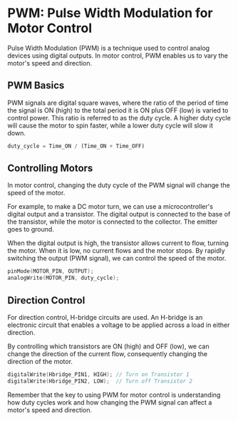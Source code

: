 # PWM: Pulse Width Modulation for Motor Control

Pulse Width Modulation (PWM) is a technique used to control analog devices using digital outputs. In motor control, PWM enables us to vary the motor's speed and direction.

## PWM Basics

PWM signals are digital square waves, where the ratio of the period of time the signal is ON (high) to the total period it is ON plus OFF (low) is varied to control power. This ratio is referred to as the duty cycle. A higher duty cycle will cause the motor to spin faster, while a lower duty cycle will slow it down.

```python
duty_cycle = Time_ON / (Time_ON + Time_OFF)
```

## Controlling Motors

In motor control, changing the duty cycle of the PWM signal will change the speed of the motor.

For example, to make a DC motor turn, we can use a microcontroller's digital output and a transistor. The digital output is connected to the base of the transistor, while the motor is connected to the collector. The emitter goes to ground.

When the digital output is high, the transistor allows current to flow, turning the motor. When it is low, no current flows and the motor stops. By rapidly switching the output (PWM signal), we can control the speed of the motor.

```c
pinMode(MOTOR_PIN, OUTPUT);
analogWrite(MOTOR_PIN, duty_cycle);
```

## Direction Control

For direction control, H-bridge circuits are used. An H-bridge is an electronic circuit that enables a voltage to be applied across a load in either direction.

By controlling which transistors are ON (high) and OFF (low), we can change the direction of the current flow, consequently changing the direction of the motor.

```c
digitalWrite(Hbridge_PIN1, HIGH); // Turn on Transistor 1
digitalWrite(Hbridge_PIN2, LOW);  // Turn off Transistor 2
```

Remember that the key to using PWM for motor control is understanding how duty cycles work and how changing the PWM signal can affect a motor's speed and direction.
